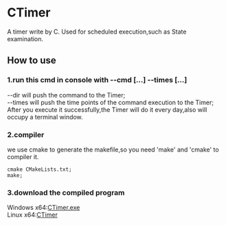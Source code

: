 # CTimer
A timer write by C. Used for scheduled execution,such as State examination.
## How to use
### 1.run this cmd in console with --cmd [...] --times [...]
--dir will push the command to the Timer;  
--times will push the time points of the command execution to the Timer;  
After you execute it successfully,the Timer will do it every day,also will occupy a terminal window.
### 2.compiler
we use cmake to generate the makefile,so you need 'make' and 'cmake' to compiler it.  
~~~shell/bash
cmake CMakeLists.txt;
make;
~~~
### 3.download the compiled program
Windows x64:[CTimer.exe](https://github.com/sketchdee/CTimer/blob/main/CTimer)  
Linux x64:[CTimer](https://github.com/sketchdee/CTimer/blob/main/CTimer.exe)  
